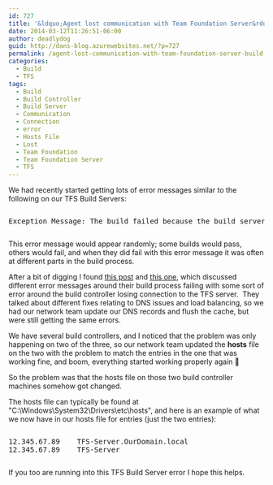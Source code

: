 ```yaml
---
id: 727
title: '&ldquo;Agent lost communication with Team Foundation Server&rdquo; TFS Build Server Error'
date: 2014-03-12T11:26:51-06:00
author: deadlydog
guid: http://dans-blog.azurewebsites.net/?p=727
permalink: /agent-lost-communication-with-team-foundation-server-build-server-error/
categories:
  - Build
  - TFS
tags:
  - Build
  - Build Controller
  - Build Server
  - Communication
  - Connection
  - error
  - Hosts File
  - Lost
  - Team Foundation
  - Team Foundation Server
  - TFS
---
```

We had recently started getting lots of error messages similar to the following on our TFS Build Servers:

<div id="scid:C89E2BDB-ADD3-4f7a-9810-1B7EACF446C1:1d42ef9f-955d-4299-8f37-e99e9b4e06b4" class="wlWriterEditableSmartContent" style="float: none; padding-bottom: 0px; padding-top: 0px; padding-left: 0px; margin: 0px; display: inline; padding-right: 0px">
  <pre style=white-space:normal>

  <pre class="brush: plain; pad-line-numbers: true; title: ; notranslate" title="">
Exception Message: The build failed because the build server that hosts build agent TFS-BuildController001 - Agent4 lost communication with Team Foundation Server. (type FaultException`1)
</pre>
</div>

This error message would appear randomly; some builds would pass, others would fail, and when they did fail with this error message it was often at different parts in the build process.

After a bit of digging I found [this post](http://social.technet.microsoft.com/Forums/windowsserver/en-US/cd99a033-e787-4b7a-9a50-8e02af8d7047/visual-studio-keeps-losing-connection-to-team-foundation-server?forum=winservergen) and [this one](http://social.msdn.microsoft.com/Forums/vstudio/en-US/6d33f92e-2a61-4584-976e-3c865cdde72c/tfs-2010-sp1-build-process-fails-with-team-foundation-services-are-not-available-from-server?forum=tfsbuild), which discussed different error messages around their build process failing with some sort of error around the build controller losing connection to the TFS server.&#160; They talked about different fixes relating to DNS issues and load balancing, so we had our network team update our DNS records and flush the cache, but were still getting the same errors.

We have several build controllers, and I noticed that the problem was only happening on two of the three, so our network team updated the **hosts** file on the two with the problem to match the entries in the one that was working fine, and boom, everything started working properly again 🙂

So the problem was that the hosts file on those two build controller machines somehow got changed.

The hosts file can typically be found at "C:\Windows\System32\Drivers\etc\hosts", and here is an example of what we now have in our hosts file for entries (just the two entries):

<div id="scid:C89E2BDB-ADD3-4f7a-9810-1B7EACF446C1:73f6e5bb-0bc3-40d3-a757-3a89164ef8a1" class="wlWriterEditableSmartContent" style="float: none; padding-bottom: 0px; padding-top: 0px; padding-left: 0px; margin: 0px; display: inline; padding-right: 0px">
  <pre style=white-space:normal>

  <pre class="brush: plain; title: ; notranslate" title="">
12.345.67.89	TFS-Server.OurDomain.local
12.345.67.89	TFS-Server
</pre>
</div>

If you too are running into this TFS Build Server error I hope this helps.
